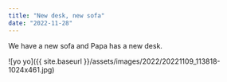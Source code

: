 ```yaml
---
title: "New desk, new sofa"
date: "2022-11-28"
---
```


We have a new sofa and Papa has a new desk.

![yo yo]({{ site.baseurl }}/assets/images/2022/20221109_113818-1024x461.jpg)
